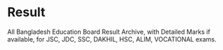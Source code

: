# Result
All Bangladesh Education Board Result Archive, with Detailed Marks if available, for JSC, JDC, SSC, DAKHIL, HSC, ALIM, VOCATIONAL exams.
